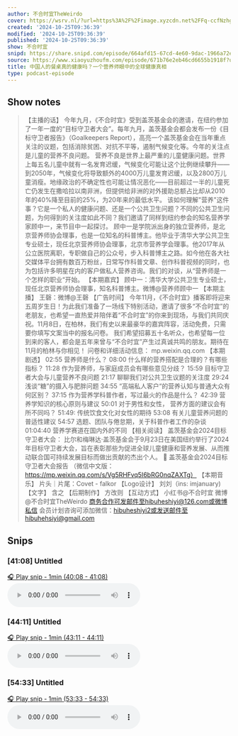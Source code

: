 ```yaml
---
author: 不合时宜TheWeirdo
cover: https://wsrv.nl/?url=https%3A%2F%2Fimage.xyzcdn.net%2FFq-ccfNzhgTqQNzlG-1qA_jOow7l.png&w=200&h=200
created: '2024-10-25T09:36:39'
modified: '2024-10-25T09:36:39'
published: '2024-10-25T09:36:39'
show: 不合时宜
snipd: https://share.snipd.com/episode/664afd15-67cd-4e60-9dac-1966a72e74ee
source: https://www.xiaoyuzhoufm.com/episode/671b76e2eb46cd6655b1918f?utm_source=rss
title: 中国人的餐桌真的健康吗？一个营养师眼中的全球健康真相
type: podcast-episode
---
```



## Show notes
> 【主播的话】 
> 今年九月，《不合时宜》受到盖茨基金会的邀请，在纽约参加了一年一度的“目标守卫者大会”。每年九月，盖茨基金会都会发布一份《目标守卫者报告》（Goalkeepers Report），高亮一个盖茨基金会在当年重点关注的议题，包括消除贫困、对抗不平等，遏制气候变化等。今年的关注点是儿童的营养不良问题。
> 营养不良是世界上最严重的儿童健康问题。世界上每五名儿童中就有一名发育迟缓，气候变化可能让这个比例继续攀升——到2050年，气候变化将导致额外的4000万儿童发育迟缓，以及2800万儿童消瘦。地缘政治的不确定性也可能让情况恶化——目前超过一半的儿童死亡仍发生在撒哈拉以南非洲，但提供给非洲的对外援助总额占比却从2010年的40%降至目前的25%，为20年来的最低水平。
> 该如何理解"营养"这件事？它是一个私人的健康问题、还是一个公共卫生问题？不同的公共卫生问题，为何得到的关注度如此不同？我们邀请了同样到纽约参会的知名营养学家顾中一，来节目中一起探讨。
> 顾中一是学院派出身的独立营养师，是北京营养师协会理事，也是一位知名的科普博主。他毕业于清华大学公共卫生专业硕士，现任北京营养师协会理事，北京市营养学会理事。他2017年从公立医院离职，专职做自己的公众号，步入科普博主之路。如今他在各大社交媒体平台拥有数百万粉丝，日常写作科普文章、创作科普视频的同时，也为包括许多明星在内的客户做私人营养咨询。我们的对谈，从“营养师是一个怎样的职业“开始。
> 【本期嘉宾】 
> 顾中一：清华大学公共卫生专业硕士，现任北京营养师协会理事，知名科普博主。微博@营养师顾中一
> 【本期主播】 
> 王磬：微博@王磬
> 【广告时间】 
> 今年11月，《不合时宜》播客即将迎来五周岁生日！为此我们准备了一场线下特别活动，邀请了很多“不合时宜”的老朋友，也希望一直热爱并陪伴着“不合时宜”的你来到现场，与我们共同庆祝。11月8日，在柏林，我们有史以来最豪华的嘉宾阵容，活动免费，只需要你填写文案当中的报名问卷。
> 我们希望招募五十名听众，也希望每一位到来的客人，都会是五年来曾与“不合时宜”产生过真诚共鸣的朋友。期待在11月的柏林与你相见！
> 问卷和详细活动信息： mp.weixin.qq.com 
> 【本期剧透】 
> 02:55 营养师是什么？
> 08:00 什么样的营养搭配是合理的？有哪些指标？
> 11:28 作为营养师，与家庭成员会有哪些意见分歧？
> 15:59 目标守卫者大会与儿童营养不良问题
> 21:17 聊聊我们对公共卫生议题的关注度
> 29:24 浅谈“糖”的摄入与肥胖问题
> 34:55 “高端私人客户“的营养认知与普通大众有何区别？
> 37:15 作为营养学科普作者，写过最火的作品是什么？
> 42:39 营养学知识的核心原则与建议
> 50:01 对于男性和女性， 营养方面的建议会有所不同吗？
> 51:49: 传统饮食文化对女性的期待
> 53:08 有关儿童营养问题的普适性建议
> 54:57 选题、团队与倦怠期，关于科普作者工作的杂谈
> 01:04:40 营养学赛道在国内外的不同
> 【相关阅读】 
> 盖茨基金会2024目标守卫者大会： 
> 比尔和梅琳达·盖茨基金会于9月23日在美国纽约举行了2024年目标守卫者大会，旨在表彰那些为促进全球儿童健康和营养发展、从而推动联合国可持续发展目标而做出贡献的杰出个人。
> 📖 盖茨基金会2024目标守卫者大会报告 
> （微信中文版：https://mp.weixin.qq.com/s/Vg5RHFvq5I6bRG0nqZAXTg）
> 【本期音乐】 片头｜片尾：Covet - falkor
> 【Logo设计】 刘刘（ins: imjanuary)
> 【文字】 含之
> 【后期制作】 方改则
> 【互动方式】 
> 小红书@不合时宜
> 微博@不合时宜TheWeirdo
> 商务合作可发邮件至hibuheshiyi@126.com或微博私信
> 会员计划咨询可添加微信：hibuheshiyi2或发送邮件至hibuhehsiyi@gmail.com

## Snips
### [41:08] Untitled
[🎧 Play snip - 1min️ (40:08 - 41:08)](https://share.snipd.com/snip/1a395ff4-88ce-4919-88d1-b564bcd23764)
<audio controls> <source src="https://dts-api.xiaoyuzhoufm.com/track/5e280fb8418a84a0461fd076/671b76e2eb46cd6655b1918f/media.xyzcdn.net/lg80V3qO1UBrckrN3Ri4CtmhSlNK.m4a#t=40:08,41:08"> </audio>
### [44:11] Untitled
[🎧 Play snip - 1min️ (43:11 - 44:11)](https://share.snipd.com/snip/4f2cb924-1b78-4193-ad2b-f4dc81ac4908)
<audio controls> <source src="https://dts-api.xiaoyuzhoufm.com/track/5e280fb8418a84a0461fd076/671b76e2eb46cd6655b1918f/media.xyzcdn.net/lg80V3qO1UBrckrN3Ri4CtmhSlNK.m4a#t=43:11,44:11"> </audio>
### [54:33] Untitled
[🎧 Play snip - 1min️ (53:33 - 54:33)](https://share.snipd.com/snip/37eab77d-8123-40ff-af3a-4604763940f6)
<audio controls> <source src="https://dts-api.xiaoyuzhoufm.com/track/5e280fb8418a84a0461fd076/671b76e2eb46cd6655b1918f/media.xyzcdn.net/lg80V3qO1UBrckrN3Ri4CtmhSlNK.m4a#t=53:33,54:33"> </audio>
